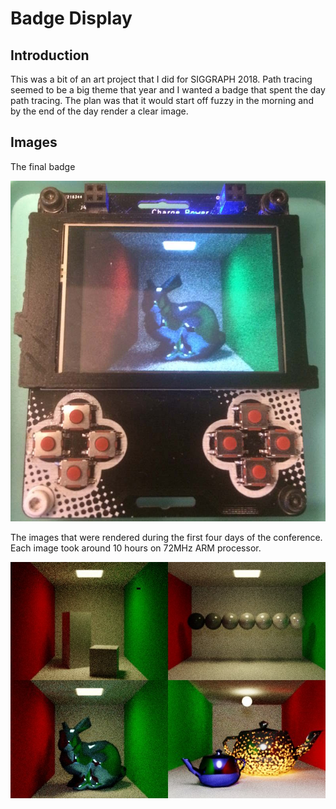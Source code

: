 # Badge Display

## Introduction
This was a bit of an art project that I did for SIGGRAPH 2018. Path tracing seemed to be a big theme that year and I wanted a badge that spent the day path tracing. The plan was that it would start off fuzzy in the morning and by the end of the day render a clear image.

## Images

The final badge

![Finished badge](images/Badge_Medium.jpg)

The images that were rendered during the first four days of the conference. Each image took around 10 hours on 72MHz ARM processor.

![Four images rendered](images/Collage.jpg)
